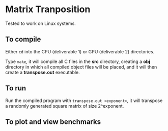 # Matrix Tranposition

Tested to work on Linux systems.

## To compile

Either `cd` into the CPU (deliverable 1) or GPU (deliverable 2) directories.

Type `make`, it will compile all C files in the **src** directory, creating a **obj** directory in which all compiled object files will be placed, and it will then create a **transpose.out** executable.

## To run

Run the compiled program with `transpose.out <exponent>`, it will transpose a randomly generated square matrix of size 2^exponent.

## To plot and view benchmarks
